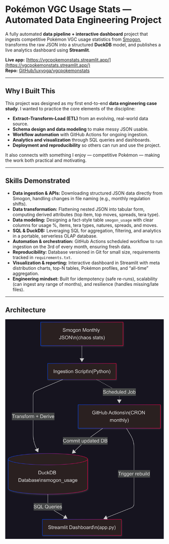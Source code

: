 # Pokémon VGC Usage Stats — Automated Data Engineering Project

A fully automated **data pipeline + interactive dashboard** project that ingests competitive Pokémon VGC usage statistics from [Smogon](https://www.smogon.com/stats/), transforms the raw JSON into a structured **DuckDB** model, and publishes a live analytics dashboard using **Streamlit**.  

**Live app:** [https://vgcpokemonstats.streamlit.app/](https://vgcpokemonstats.streamlit.app/)  
**Repo:** [GitHub/luxyoga/vgcpokemonstats](https://github.com/luxyoga/vgcpokemonstats)

---

## Why I Built This

This project was designed as my first end-to-end **data engineering case study**. I wanted to practice the core elements of the discipline:  

- **Extract–Transform–Load (ETL)** from an evolving, real-world data source.  
- **Schema design and data modeling** to make messy JSON usable.  
- **Workflow automation** with GitHub Actions for ongoing ingestion.  
- **Analytics and visualization** through SQL queries and dashboards.  
- **Deployment and reproducibility** so others can run and use the project.  

It also connects with something I enjoy — competitive Pokémon — making the work both practical and motivating.

---

## Skills Demonstrated

- **Data ingestion & APIs:** Downloading structured JSON data directly from Smogon, handling changes in file naming (e.g., monthly regulation shifts).  
- **Data transformation:** Flattening nested JSON into tabular form, computing derived attributes (top item, top moves, spreads, tera type).  
- **Data modeling:** Designing a fact-style table `smogon_usage` with clear columns for usage %, items, tera types, natures, spreads, and moves.  
- **SQL & DuckDB:** Leveraging SQL for aggregation, filtering, and analytics in a portable, serverless OLAP database.  
- **Automation & orchestration:** GitHub Actions scheduled workflow to run ingestion on the 3rd of every month, ensuring fresh data.  
- **Reproducibility:** Database versioned in Git for small size, requirements tracked in `requirements.txt`.  
- **Visualization & reporting:** Interactive dashboard in Streamlit with meta distribution charts, top-N tables, Pokémon profiles, and “all-time” aggregation.  
- **Engineering mindset:** Built for idempotency (safe re-runs), scalability (can ingest any range of months), and resilience (handles missing/late files).  

---

## Architecture

![Architecture Diagram](architecture.png)
